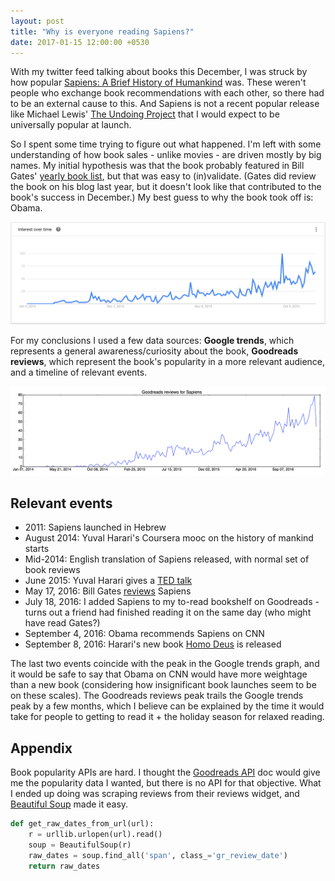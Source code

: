 ```yaml
---
layout: post
title: "Why is everyone reading Sapiens?"
date: 2017-01-15 12:00:00 +0530
---
```


With my twitter feed talking about books this December, I was struck by how popular [Sapiens: A Brief History of Humankind](https://www.goodreads.com/book/show/23692271-sapiens) was. These weren't people who exchange book recommendations with each other, so there had to be an external cause to this. And Sapiens is not a recent popular release like Michael Lewis' [The Undoing Project](https://www.goodreads.com/book/show/30334134-the-undoing-project) that I would expect to be universally popular at launch.

So I spent some time trying to figure out what happened. I'm left with some understanding of how book sales - unlike movies - are driven mostly by big names. My initial hypothesis was that the book probably featured in Bill Gates' [yearly book list](https://www.gatesnotes.com/About-Bill-Gates/Best-Books-2016), but that was easy to (in)validate. (Gates did review the book on his blog last year, but it doesn't look like that contributed to the book's success in December.) My best guess to why the book took off is: Obama.

![Google trends for "sapiens harari" from January 1, 2014](/images/sapiens-harari-trends.png)

For my conclusions I used a few data sources: **Google trends**, which represents a general awareness/curiosity about the book, **Goodreads reviews**, which represent the book's popularity in a more relevant audience, and a timeline of relevant events.

![Goodreads reviews for Sapiens from January 1, 2014](/images/sapiens-goodreads.png)

## Relevant events

- 2011: Sapiens launched in Hebrew
- August 2014: Yuval Harari's Coursera mooc on the history of mankind starts
- Mid-2014: English translation of Sapiens released, with normal set of book reviews
- June 2015: Yuval Harari gives a [TED talk](http://www.ted.com/talks/yuval_noah_harari_what_explains_the_rise_of_humans)
- May 17, 2016: Bill Gates [reviews](https://www.gatesnotes.com/Books/Sapiens-A-Brief-History-of-Humankind) Sapiens
- July 18, 2016: I added Sapiens to my to-read bookshelf on Goodreads - turns out a friend had finished reading it on the same day (who might have read Gates?)
- September 4, 2016: Obama recommends Sapiens on CNN
- September 8, 2016: Harari's new book [Homo Deus](https://en.wikipedia.org/wiki/Homo_Deus:_A_Brief_History_of_Tomorrow) is released

The last two events coincide with the peak in the Google trends graph, and it would be safe to say that Obama on CNN would have more weightage than a new book (considering how insignificant book launches seem to be on these scales). The Goodreads reviews peak trails the Google trends peak by a few months, which I believe can be explained by the time it would take for people to getting to read it + the holiday season for relaxed reading.

## Appendix

Book popularity APIs are hard. I thought the [Goodreads API](https://www.goodreads.com/api) doc would give me the popularity data I wanted, but there is no API for that objective. What I ended up doing was scraping reviews from their reviews widget, and [Beautiful Soup](https://www.crummy.com/software/BeautifulSoup/bs4/doc/) made it easy.

```python
def get_raw_dates_from_url(url):
    r = urllib.urlopen(url).read()
    soup = BeautifulSoup(r)
    raw_dates = soup.find_all('span', class_='gr_review_date')
    return raw_dates
```

